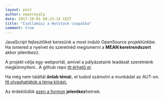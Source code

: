 ```yaml
---
layout: post
author: emanreyalp
date: 2017-10-01 00:23:14 CEST
title: "Csatlakozz a Hotstock csapatba"
comment: true
---
```



JavaScript fejlesztőket keresünk a most induló OpenSource projektünkbe. Ha ismered a nyelvet és szeretnéd megismerni a **MEAN keretrendszert** akkor jelentkezz.


 A projekt célja egy webportál, amivel a pályázataink leadását szeretnénk megkönnyíteni.. 
A github repo [itt érhető el](https://github.com/os-bme/hotstock).

Ha még nem találtál **önlab témá**t, el tudod számolni a munkádat az AUT-on.
[Itt olvashatjátok a téma kiírást.](https://www.aut.bme.hu/Task/17-18-osz/MEAN-azaz-MondoDB-Express)

Az érdeklődök [ezen a formon](https://docs.google.com/forms/d/e/1FAIpQLSclD1RNPl62WDYpChGt-wNbsTJtaHkiUFYT8oVWr1Y-Yv59iw/viewform?usp=sf_link) **jelentkez**hetnek.